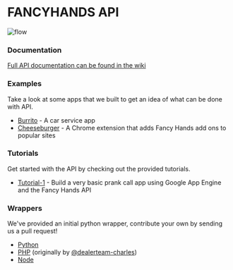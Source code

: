 FANCYHANDS API
======

![flow](http://www.fancyhands.com/images/api-tutorials/Flow-Chart.png)

### Documentation
[Full API documentation can be found in the wiki](https://github.com/fancyhands/fh-api/wiki)

### Examples
Take a look at some apps that we built to get an idea of what can be done with API.
* [Burrito](https://github.com/fancyhands/fh-api/tree/master/examples/burrito_app) - A car service app
* [Cheeseburger](https://github.com/fancyhands/fh-api/tree/master/examples/cheeseburger) - A Chrome extension that adds Fancy Hands add ons to popular sites

### Tutorials
Get started with the API by checking out the provided tutorials.
* [Tutorial-1](https://github.com/fancyhands/fh-api/tree/master/tutorials/tutorial-1) - Build a very basic prank call app using Google App Engine and the Fancy Hands API

### Wrappers
We've provided an initial python wrapper, contribute your own by sending us a pull request!
* [Python](https://github.com/fancyhands/fancyhands-python)
* [PHP](https://github.com/fancyhands/fancyhands-php) (originally by  [@dealerteam-charles](https://github.com/dealerteam-charles/FancyHandsPHP))
* [Node](https://github.com/fancyhands/fancyhands-node)

